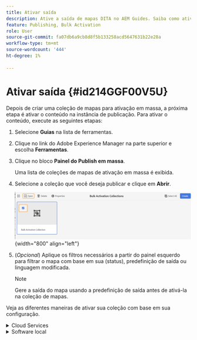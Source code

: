```yaml
---
title: Ativar saída
description: Ative a saída de mapas DITA no AEM Guides. Saiba como ativar o conteúdo na instância de publicação.
feature: Publishing, Bulk Activation
role: User
source-git-commit: fa07db6a9cb8d8f5b133258acd5647631b22e28a
workflow-type: tm+mt
source-wordcount: '444'
ht-degree: 1%

---
```


# Ativar saída {#id214GGF00V5U}

Depois de criar uma coleção de mapas para ativação em massa, a próxima etapa é ativar o conteúdo na instância de publicação. Para ativar o conteúdo, execute as seguintes etapas:

1. Selecione **Guias** na lista de ferramentas.

1. Clique no link do Adobe Experience Manager na parte superior e escolha **Ferramentas**.

1. Clique no bloco **Painel do Publish em massa**.

   Uma lista de coleções de mapas de ativação em massa é exibida.

1. Selecione a coleção que você deseja publicar e clique em **Abrir**.

   ![](images/bulk-activation-collection-open.png){width="800" align="left"}

1. \(*Opcional*\) Aplique os filtros necessários a partir do painel esquerdo para filtrar o mapa com base em sua \(status\), predefinição de saída ou linguagem modificada.

   >[!NOTE]
   >
   >Gere a saída do mapa usando a predefinição de saída antes de ativá-la na coleção de mapas.


Veja as diferentes maneiras de ativar sua coleção com base em sua configuração.

<details>
<summary> Cloud Services </summary>

![publicação-coleção-em-massa no serviço de nuvem](images/bulk-activation-collection-quick-publish-CS.png){width="650" align="left"}

Você pode ativar a saída para as instâncias de **Visualização** ou **Publish**.

**Visualização**

* Para ativar a saída de mapas selecionados, selecione a saída de mapa pré-gerada e selecione **Publish to** > **Preview**.
* Para ativar a saída de todos os mapas DITA com suas predefinições configuradas, marque a caixa de seleção ao lado da coluna **Mapa** e selecione **Publish to** > **Publish**.


**Publish**

* Para ativar a saída de mapas selecionados, selecione a saída de mapa pré-gerada e selecione **Publish to** > **Publish**.

* Para ativar a saída de todos os mapas DITA com suas predefinições configuradas, marque a caixa de seleção ao lado do Mapa (coluna) e selecione **Publish to** > **Publish**.


>[!NOTE]
> 
> A caixa de seleção de uma saída de mapa é ativada somente se você tiver gerado a saída de um mapa.

Uma mensagem de sucesso é exibida quando a saída do mapa é colocada em fila para publicação.

Depois que a saída é ativada para os arquivos de mapa selecionados, a guia histórico de auditoria é atualizada e a saída ativada mais recente é exibida na parte superior. A coluna **Publicado** é atualizada com a data e hora da publicação.

</details>

<details>    
<summary>  Software local </summary>


Siga uma das seguintes opções:

* Para ativar a saída de mapas selecionados, selecione a saída de mapa pré-gerada e selecione **Quick Publish**.
* Para ativar a saída de todos os mapas DITA com suas predefinições configuradas, marque a caixa de seleção ao lado do Mapa (coluna) e selecione **Quick Publish.**
  ![publicação-coleção-em-massa](images/bulk-activation-collection-quick-publish.png){width="650" align="left"}

  >[!NOTE]
  > 
  >A caixa de seleção de uma saída de mapa é ativada somente se você tiver gerado a saída de um mapa.


Uma mensagem de sucesso é exibida quando a saída do mapa é colocada em fila para publicação.

Depois que a saída é ativada para os arquivos de mapa selecionados, a guia histórico de auditoria é atualizada e a saída ativada mais recente é exibida na parte superior. A coluna **Publicado** é atualizada com a data e hora da publicação.

**Tópico pai: **[Ativação em massa de conteúdo publicado](conf-bulk-activation.md)
